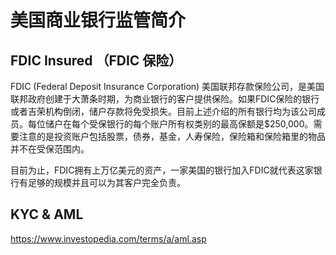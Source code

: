 # 美国商业银行监管简介

## FDIC Insured （FDIC 保险）

FDIC \(Federal Deposit Insurance Corporation\) 美国联邦存款保险公司，是美国联邦政府创建于大萧条时期，为商业银行的客户提供保险。如果FDIC保险的银行或者吉荣机构倒闭，储户存款将免受损失。目前上述介绍的所有银行均为该公司成员。每位储户在每个受保银行的每个账户所有权类别的最高保额是$250,000。需要注意的是投资账户包括股票，债券，基金，人寿保险，保险箱和保险箱里的物品并不在受保范围内。

目前为止，FDIC拥有上万亿美元的资产，一家美国的银行加入FDIC就代表这家银行有足够的规模并且可以为其客户完全负责。



## KYC & AML 

https://www.investopedia.com/terms/a/aml.asp